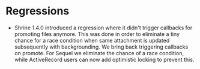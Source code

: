 Regressions
===========

* Shrine 1.4.0 introduced a regression where it didn't trigger callbacks for
  promoting files anymore. This was done in order to eliminate a tiny chance
  for a race condition when same attachment is updated subsequently with
  backgrounding. We bring back triggering callbacks on promote. For Sequel we
  eliminate the chance of a race condition, while ActiveRecord users can now
  add optimistic locking to prevent this.
